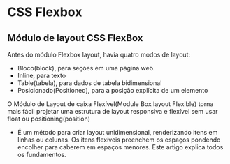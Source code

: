 # CSS Flexbox

## Módulo de layout CSS FlexBox

 Antes do módulo Flexbox layout, havia quatro modos de layout:

  * Bloco(block), para seções em uma página web.
  * Inline, para texto
  * Table(tabela), para dados de tabela bidimensional
  * Posicionado(Positioned), para a posição explícita de um elemento

 O Módulo de Layout de caixa Flexível(Module Box layout Flexible) torna mais fácil projetar uma estrutura de layout responsiva e flexível sem usar float ou positioning(position)

 - É um método para criar layout unidimensional, renderizando itens em linhas ou colunas. Os itens flexíveis preenchem os espaços pondendo encolher para caberem em espaços menores. Este artigo explica todos os fundamentos.